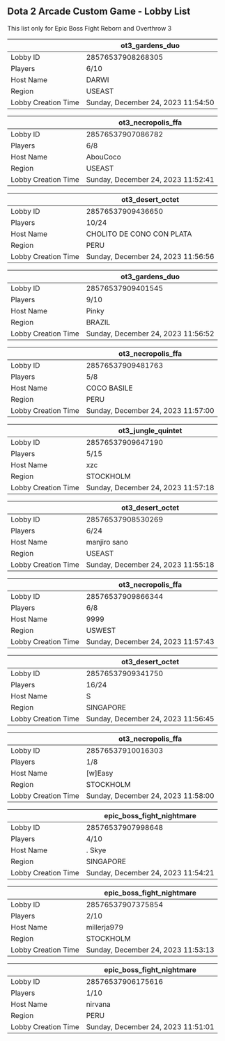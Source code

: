 ## Dota 2 Arcade Custom Game - Lobby List

This list only for Epic Boss Fight Reborn and Overthrow 3

|  | ot3_gardens_duo |
| ------ | ------ |
| Lobby ID | 28576537908268305 |
| Players | 6/10 |
| Host Name | DARWI |
| Region | USEAST |
| Lobby Creation Time | Sunday, December 24, 2023 11:54:50 |


|  | ot3_necropolis_ffa |
| ------ | ------ |
| Lobby ID | 28576537907086782 |
| Players | 6/8 |
| Host Name | AbouCoco |
| Region | USEAST |
| Lobby Creation Time | Sunday, December 24, 2023 11:52:41 |


|  | ot3_desert_octet |
| ------ | ------ |
| Lobby ID | 28576537909436650 |
| Players | 10/24 |
| Host Name | CHOLITO DE CONO CON PLATA |
| Region | PERU |
| Lobby Creation Time | Sunday, December 24, 2023 11:56:56 |


|  | ot3_gardens_duo |
| ------ | ------ |
| Lobby ID | 28576537909401545 |
| Players | 9/10 |
| Host Name | Pinky |
| Region | BRAZIL |
| Lobby Creation Time | Sunday, December 24, 2023 11:56:52 |


|  | ot3_necropolis_ffa |
| ------ | ------ |
| Lobby ID | 28576537909481763 |
| Players | 5/8 |
| Host Name | COCO BASILE |
| Region | PERU |
| Lobby Creation Time | Sunday, December 24, 2023 11:57:00 |


|  | ot3_jungle_quintet |
| ------ | ------ |
| Lobby ID | 28576537909647190 |
| Players | 5/15 |
| Host Name | xzc |
| Region | STOCKHOLM |
| Lobby Creation Time | Sunday, December 24, 2023 11:57:18 |


|  | ot3_desert_octet |
| ------ | ------ |
| Lobby ID | 28576537908530269 |
| Players | 6/24 |
| Host Name | manjiro sano |
| Region | USEAST |
| Lobby Creation Time | Sunday, December 24, 2023 11:55:18 |


|  | ot3_necropolis_ffa |
| ------ | ------ |
| Lobby ID | 28576537909866344 |
| Players | 6/8 |
| Host Name | 9999 |
| Region | USWEST |
| Lobby Creation Time | Sunday, December 24, 2023 11:57:43 |


|  | ot3_desert_octet |
| ------ | ------ |
| Lobby ID | 28576537909341750 |
| Players | 16/24 |
| Host Name | S |
| Region | SINGAPORE |
| Lobby Creation Time | Sunday, December 24, 2023 11:56:45 |


|  | ot3_necropolis_ffa |
| ------ | ------ |
| Lobby ID | 28576537910016303 |
| Players | 1/8 |
| Host Name | [w]Easy |
| Region | STOCKHOLM |
| Lobby Creation Time | Sunday, December 24, 2023 11:58:00 |


|  | epic_boss_fight_nightmare |
| ------ | ------ |
| Lobby ID | 28576537907998648 |
| Players | 4/10 |
| Host Name | . Skye |
| Region | SINGAPORE |
| Lobby Creation Time | Sunday, December 24, 2023 11:54:21 |


|  | epic_boss_fight_nightmare |
| ------ | ------ |
| Lobby ID | 28576537907375854 |
| Players | 2/10 |
| Host Name | millerja979 |
| Region | STOCKHOLM |
| Lobby Creation Time | Sunday, December 24, 2023 11:53:13 |


|  | epic_boss_fight_nightmare |
| ------ | ------ |
| Lobby ID | 28576537906175616 |
| Players | 1/10 |
| Host Name | nirvana |
| Region | PERU |
| Lobby Creation Time | Sunday, December 24, 2023 11:51:01 |


